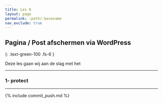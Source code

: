 ```yaml
---
title: Les 6
layout: page
permalink: :path/:basename
nav_exclude: true
---
```


## Pagina  / Post afschermen via WordPress
{: .text-green-100 .fs-6 }

Deze les gaan wij aan de slag met het 


---
### 1- protect


---

{% include commit_push.md %}


